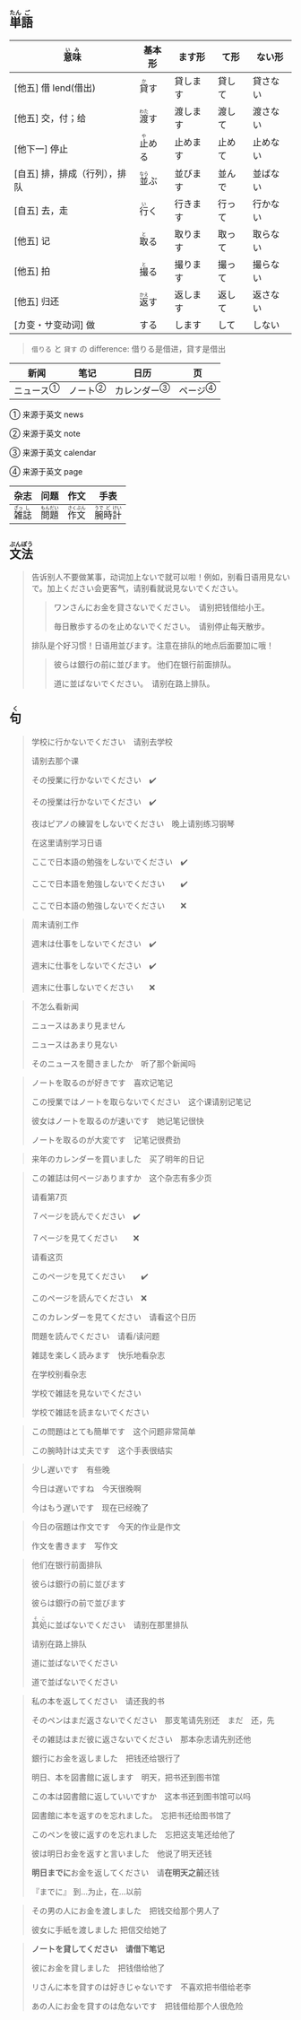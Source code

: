 ## <ruby>単<rt>たん</rt>語<rt>ご</rt></ruby>

| <ruby>意<rt>い</rt>味<rt>み</rt></ruby> | 基本形                         | ます形   | て形   | ない形   |
| --------------------------------------- | ------------------------------ | -------- | ------ | -------- |
| [他五] 借 lend(借出)                    | <ruby>貸<rt>か</rt>す</ruby>   | 貸します | 貸して | 貸さない |
| [他五] 交，付；给                       | <ruby>渡<rt>わた</rt>す</ruby> | 渡します | 渡して | 渡さない |
| [他下一] 停止                           | <ruby>止<rt>や</rt>める</ruby> | 止めます | 止めて | 止めない |
| [自五] 排，排成（行列），排队           | <ruby>並<rt>なら</rt>ぶ</ruby> | 並びます | 並んで | 並ばない |
| [自五] 去，走                           | <ruby>行<rt>い</rt>く</ruby>   | 行きます | 行って | 行かない |
| [他五] 记                               | <ruby>取<rt>と</rt>る</ruby>   | 取ります | 取って | 取らない |
| [他五] 拍                               | <ruby>撮<rt>と</rt>る</ruby>   | 撮ります | 撮って | 撮らない |
| [他五] 归还                             | <ruby>返<rt>かえ</rt>す</ruby> | 返します | 返して | 返さない |
| [カ变・サ变动词] 做                     | する                           | します   | して   | しない   |

> `借りる` と `貸す` の difference: 借りる是借进，貸す是借出

| 新闻                        | 笔记                      | 日历                          | 页                        |
| --------------------------- | ------------------------- | ----------------------------- | ------------------------- |
| <a>ニュース</a><sup>①</sup> | <a>ノート</a><sup>②</sup> | <a>カレンダー</a><sup>③</sup> | <a>ページ</a><sup>④</sup> |

① 来源于英文 news

② 来源于英文 note

③ 来源于英文 calendar

④ 来源于英文 page

| 杂志                                      | 问题                                        | 作文                                        | 手表                                                     |
| ----------------------------------------- | ------------------------------------------- | ------------------------------------------- | -------------------------------------------------------- |
| <ruby>雑<rt>ざっ</rt>誌<rt>し</rt></ruby> | <ruby>問<rt>もん</rt>題<rt>だい</rt></ruby> | <ruby>作<rt>さく</rt>文<rt>ぶん</rt></ruby> | <ruby>腕<rt>うで</rt>時<rt>ど</rt>計<rt>けい</rt></ruby> |



## <ruby>文<rt>ぶん</rt>法<rt>ぽう</rt></ruby>

> 告诉别人不要做某事，动词加上ないで就可以啦！例如，别看日语用見ないで。加上ください会更客气，请别看就说見ないでください。
>
> > ワンさんにお金を貸さないでください。　请别把钱借给小王。
> >
> > 毎日散歩するのを止めないでください。　请别停止每天散步。
>
> 
>
> 排队是个好习惯！日语用並びます。注意在排队的地点后面要加に哦！
>
> > 彼らは銀行の前に並びます。	他们在银行前面排队。
> >
> > 道に並ばないでください。　请别在路上排队。



## <ruby>句<rt>く</rt></ruby>

> 学校に行かないでください　请别去学校
>
> 请别去那个课
>
> その授業に行かないでください　✔️
>
> その授業は行かないでください　✔️
>
> 夜はピアノの練習をしないでください　晚上请别练习钢琴
>
> 在这里请别学习日语
>
> ここで日本語の勉強をしないでください　✔️
>
> ここで日本語を勉強しないでください　　✔️
>
> ここで日本語の勉強しないでください　　❌

> 周末请别工作
>
> 週末は仕事をしないでください　✔️
>
> 週末に仕事をしないでください　✔️
>
> 週末に仕事しないでください　　❌

> 不怎么看新闻
>
> ニュースはあまり見ません
>
> ニュースはあまり見ない
>
> そのニュースを聞きましたか　听了那个新闻吗

> ノートを取るのが好きです　喜欢记笔记
>
> この授業ではノートを取らないでください　这个课请别记笔记
>
> 彼女はノートを取るのが速いです　她记笔记很快
>
> ノートを取るのが大変です　记笔记很费劲

> 来年のカレンダーを買いました　买了明年的日记
>

> この雑誌は何ページありますか　这个杂志有多少页
>
> 请看第7页
>
> ７ページを読んでください　✔️
>
> ７ページを見てください　　❌
>
> 请看这页
>
> このページを見てください　　✔️
>
> このページを読んでください　❌
>
> このカレンダーを見てください　请看这个日历
>
> 問題を読んでください　请看/读问题
>
> 雑誌を楽しく読みます　快乐地看杂志
>
> 在学校别看杂志
>
> 学校で雑誌を見ないでください　
>
> 学校で雑誌を読まないでください

> この問題はとても簡単です　这个问题非常简单
>
> この腕時計は丈夫です　这个手表很结实
>

> 少し遅いです　有些晚
>
> 今日は遅いですね　今天很晚啊
>
> 今はもう遅いです　现在已经晚了

> 今日の宿題は作文です　今天的作业是作文
>
> 作文を書きます　写作文

> 他们在银行前面排队
>
> 彼らは銀行の前に並びます　
>
> 彼らは銀行の前で並びます　
>
> <ruby>其処<rt>そこ</rt></ruby>に並ばないでください　请别在那里排队
>
> 请别在路上排队
>
> 道に並ばないでください
>
> 道で並ばないでください

> 私の本を返してください　请还我的书
>
> そのペンはまだ返さないでください　那支笔请先别还　まだ　还，先
>
> その雑誌はまだ彼に返さないでください　那本杂志请先别还他
>
> 銀行にお金を返しました　把钱还给银行了
>
> 明日、本を図書館に返します　明天，把书还到图书馆
>
> この本は図書館に返していいですか　这本书还到图书馆可以吗
>
> 図書館に本を返すのを忘れました。　忘把书还给图书馆了
>
> このペンを彼に返すのを忘れました　忘把这支笔还给他了
>
> 彼は明日お金を返すと言いました　他说了明天还钱
>
> **明日までに**お金を返してください　请**在明天之前**还钱
>
> 『までに』 到…为止，在…以前

> その男の人にお金を渡しました　把钱交给那个男人了
>
> 彼女に手紙を渡しました	把信交给她了

> **ノートを貸してください　请借下笔记**
>
> 彼にお金を貸しました　把钱借给他了
>
> リさんに本を貸すのは好きじゃないです　不喜欢把书借给老李
>
> あの人にお金を貸すのは危ないです　把钱借给那个人很危险

